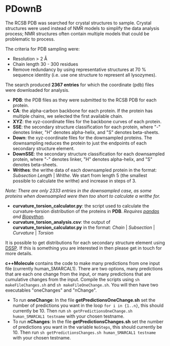 # PDownB

The RCSB PDB was searched for crystal structures to sample. Crystal structures were used instead of NMR models to simplify the data analysis process; NMR structures often contain multiple models that could be problematic to process.

The criteria for PDB sampling were:

- Resolution > 2 Å
- Chain length 30 - 300 residues
- Remove redundancy by using representative structures at 70 % sequence identity (i.e. use one structure to represent all lysozymes).

The search produced **2367 entries** for which the coordinate (pdb) files were downloaded for analysis.
- **PDB**: the PDB files as they were submitted to the RCSB PDB for each protein.
- **CA**: the alpha-carbon backbone for each protein. If the protein has multiple chains, we selected the first available chain.
- **XYZ**: the xyz-coordinate files for the backbone curves of each protein.
- **SSE**: the secondary structure classification for each protein, where "-" denotes linker, "H" denotes alpha-helix, and "S" denotes beta-sheets.
- **Down**: the xyz-coordinate files for the downsampled proteins. The downsampling reduces the protein to just the endpoints of each secondary structure element.
- **DownSSE**: the secondary structure classification for each downsampled protein, where "-" denotes linker, "H" denotes alpha-helix, and "S" denotes beta-sheets.
- **Writhes**: the writhe data of each downsampled protein in the format: *Subsection Length* | *Writhe*. We start from length 5 (the smallest possible to calculate the writhe) and increase in steps of 3.

*Note: There are only 2333 entries in the downsampled case, as some proteins when downsampled were then too short to calculate a writhe for.*

- **curvature_torsion_calculator.py**: the script used to calculate the curvature-torsion distribution of the proteins in **PDB**. *Requires [pandas](https://pandas.pydata.org/) and [Biopython](https://biopython.org/).*
- **curvature_torsion_analysis.csv**: the output of **curvature_torsion_calculator.py** in the format: *Chain* | *Subsection* | *Curvature* | *Torsion*

It is possible to get distributions for each secondary structure element using [DSSP](https://swift.cmbi.umcn.nl/gv/dssp/). If this is something you are interested in then please get in touch for more details.

**c++Molecule** contains the code to make many predictions from one input file (currently human_SMARCAL1). There are two options, many predictions that are each one change from the input, or many predictions that are cumulative changes from the input. Compile the scripts using `sh makeFileChanges.sh` and `sh makeFileOneChange.sh`. You will then have two executables "oneChanges" and "nChange".
- To run **oneChange**: In the file **getPredictionsOneChange.sh** set the number of predictions you want in the loop `for i in {1..n}`, this should currently be 10. Then run `sh getPredictionsOneChange.sh human_SMARCAL1 testname` with your chosen testname.
- To run **nChanges**: In the file **getPredictionsChanges.sh** set the number of predictions you want in the variable `NoSteps`, this should currently be 10. Then run `sh getPredictionsChanges.sh human_SMARCAL1 testname` with your chosen testname.
